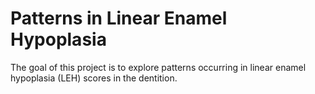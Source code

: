 
# Patterns in Linear Enamel Hypoplasia

<!-- badges: start -->
<!-- badges: end -->

The goal of this project is to explore patterns occurring in linear enamel hypoplasia (LEH) scores in the dentition.

